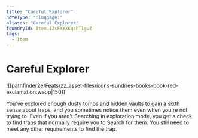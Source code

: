 ```yaml
---
title: "Careful Explorer"
noteType: ":luggage:"
aliases: "Careful Explorer"
foundryId: Item.1ZsFXYXKqshTlgvZ
tags:
  - Item
---
```


# Careful Explorer
![[pathfinder2e/Feats/zz_asset-files/icons-sundries-books-book-red-exclamation.webp|150]]

You've explored enough dusty tombs and hidden vaults to gain a sixth sense about traps, and you sometimes notice them even when you're not trying to. Even if you aren't Searching in exploration mode, you get a check to find traps that normally require you to Search for them. You still need to meet any other requirements to find the trap.
